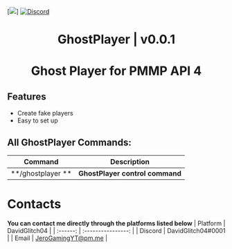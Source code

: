 [![](https://poggit.pmmp.io/shield.state/GhostPlayer)]
[![Discord](https://img.shields.io/discord/942248186670641202.svg?label=&logo=discord&logoColor=ffffff&color=7389D8&labelColor=6A7EC2)](https://discord.gg/34PC5u9W)
<div align="center">
<h1>GhostPlayer | v0.0.1<h1>
<p>Ghost Player for PMMP API 4</p>
</div>

## Features
- Create fake players
- Easy to set up
 
## All GhostPlayer Commands:

| **Command** | **Description** |
| --- | --- |
| **/ghostplayer ** | **GhostPlayer control command** |

# Contacts
**You can contact me directly through the platforms listed below**
| Platform | DavidGlitch04             |
| :------: | :----------------: |
| Discord  | DavidGlitch04#0001        |
| Email    | JeroGamingYT@pm.me       |
